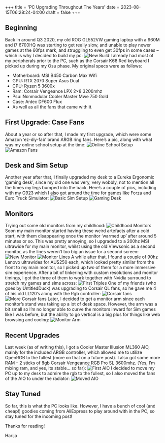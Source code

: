 +++
title = 'PC Upgrading Throughout The Years'
date = 2023-08-15T06:28:24-04:00
draft = false
+++
## Beginning
Back in around Q3 2020, my old ROG GL552VW gaming laptop with a 960M and i7 6700HQ was starting to get really slow, and unable to play newer games at the 60fps mark, and struggling to even get 30fps in some cases – which is why I decided to build my pc:
![New Build](/img/pc/firstbuild.jpg)
I already had most of my peripherals prior to the PC, such as the Corsair K68 Red keyboard I picked up during my Osu phase. My original specs were as follows:
- Motherboard: MSI B450 Carbon Max Wifi
- GPU: RTX 2070 Super Asus Dual
- CPU: Ryzen 5 3600x
- Ram: Corsair Vengeance LPX 2×8 3200mhz
- Psu: Nonmodular Cooler Master Mwe 750 Gold
- Case: Antec DF600 Flux
- As well as all the fans that came with it.


## First Upgrade: Case Fans
About a year or so after that, I made my first upgrade, which were some Amazon ‘ez-diy-fab’ brand ARGB ring fans. Here’s a pic, along with what was my online school setup at the time:
![Online School Setup](/img/pc/schoolsetup.jpg)
![Amazon Fans](/img/pc/amazonfans.jpg)


## Desk and Sim Setup
Another year after that, I finally upgraded my desk to a Eureka Ergonomic ‘gaming desk’, since my old one was very, very wobbly, not to mention all the times my legs bumped into the back. Here’s a couple of pics, including with my G923 which I also got around the time for games like Forza and Euro Truck Simulator:
![Basic Sim Setup](/img/pc/basicsim.jpg)
![Gaming Desk](/img/pc/gamerdesk.jpg)


## Monitors
Trying out some old monitors from my childhood:
![Childhood Monitors](/img/pc/childhoodmonitors.jpg)
Soon my main monitor started having these weird artefacts after a cold start, with them disappearing once the monitor ‘warmed up’ after around 5 minutes or so. This was pretty annoying, so I upgraded to a 200hz MSI ultrawide for my main monitor, whilst using the old Viewsonic as a second monitor, as the lines weren’t too big an issue for a second screen:
![New Monitor](/img/pc/newmonitor.jpg)
![Monitor Lines](/img/pc/lines.jpg)
A while after that, I found a couple of 90hz Lenovo ultrawides for AU$250 each, which looked pretty similar from the front to my main monitor, so I picked up two of them for a more immersive sim experience. After a bit of tinkering with custom resolutions and monitor timings, I got the three of them to work together with Nvidia surround to stretch my games and sims across:
![First Triples](/img/pc/firsttriples.jpg)
One of my friends (who goes by UntitledDuck) was upgrading to Corsair QL fans, so he gave me 4 of his old LL120’s along with the Rgb controller:
![Corsair fans](/img/pc/setupwithets.jpg)
![More Corsair fans](/img/pc/corsairfans.jpg)
Later, I decided to get a monitor arm since each monitor’s stand was taking up a lot of desk space. However, the arm was a bit small so I’m no longer able to curve the monitors inward for Sim games like I was before, but the ability to go vertical is a big plus for things like web browsing and coding:
![Monitor Arm](/img/pc/monitorarm.jpg)


## Recent Upgrades
Last week (as of writing this), I got a Cooler Master Illusion ML360 AIO, mainly for the included ARGB controller, which allowed me to utilize OpenRGB to the fullest (more on that on a future post). I also got some more RAM – 2 sticks of 8gb Corsair Vengeance RGB Pro SL 3600mhz. (Yes, I’m mixing ram, and yes, its stable… so far):
![First AIO](/img/pc/firstaio.jpg)
I decided to move my PC up to my desk to admire the rgb to the fullest, so I also moved the fans of the AIO to under the radiator:
![Moved AIO](/img/pc/movedaio.jpg)

## Stay Tuned
So far, this is what the PC looks like. However, I have a bunch of cool (and cheap!) goodies coming from AliExpress to play around with in the PC, so stay tuned for the incoming post!


Thanks for reading!


Harija